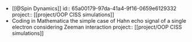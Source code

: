 - [[@Spin Dynamics]]
  id:: 65a00179-97da-41a4-9f16-0659e6129332
  project:: [[project/OOP CISS simulations]]
- Coding in Mathematica the simple case of Hahn echo signal of a single electron considering Zeeman interaction
  project:: [[project/OOP CISS simulations]]